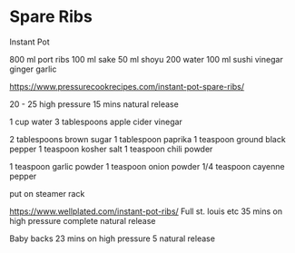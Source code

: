 # Spare Ribs

Instant Pot


800 ml port ribs
100 ml sake
50 ml shoyu
200 water
100 ml sushi vinegar
ginger
garlic

https://www.pressurecookrecipes.com/instant-pot-spare-ribs/

20 - 25 high pressure
15 mins natural release

1 cup water
3 tablespoons apple cider vinegar

2 tablespoons brown sugar
1 tablespoon paprika
1 teaspoon ground black pepper
1 teaspoon kosher salt
1 teaspoon chili powder

1 teaspoon garlic powder
1 teaspoon onion powder
1/4 teaspoon cayenne pepper

put on steamer rack

https://www.wellplated.com/instant-pot-ribs/
Full st. louis etc
35 mins on high pressure
complete natural release

Baby backs
23 mins on high pressure
5 natural release
